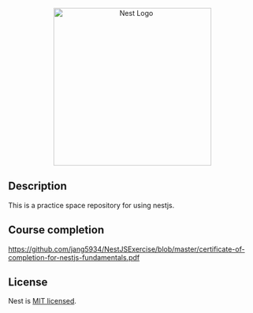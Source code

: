 <p align="center">
  <a href="http://nestjs.com/" target="blank"><img src="https://nestjs.com/img/logo_text.svg" width="320" alt="Nest Logo" /></a>
</p>


## Description
This is a practice space repository for using nestjs.

## Course completion
https://github.com/jang5934/NestJSExercise/blob/master/certificate-of-completion-for-nestjs-fundamentals.pdf

## License

Nest is [MIT licensed](LICENSE).
